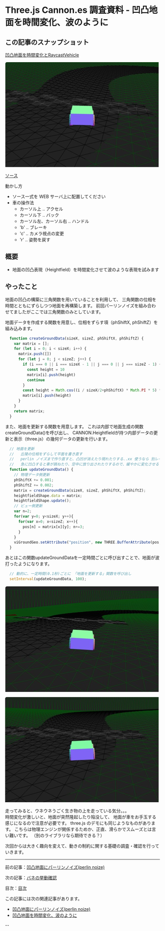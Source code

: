 # Three.js Cannon.es 調査資料 - 凹凸地面を時間変化、波のように

## この記事のスナップショット

[凹凸地面を時間変化とRaycastVehicle](013/013.html)

![凹凸地面を時間変化とRaycastVehicle](013/pic/013_ss_1.jpg)

[ソース](013/)

動かし方

- ソース一式を WEB サーバ上に配置してください
- 車の操作法
  - カーソル上 .. アクセル
  - カーソル下 .. バック
  - カーソル左、カーソル右 .. ハンドル
  - 'b' .. ブレーキ
  - 'c' .. カメラ視点の変更
  - 'r' .. 姿勢を戻す

## 概要

- 地面の凹凸表現（Heightfield）を時間変化させて波のような表現を試みます

## やったこと

地面の凹凸の構築に三角関数を用いていることを利用して、
三角関数の位相を時間とともにずらしつつ地面を再構築します。
前回パーリンノイズを組み合わせてましたがここでは三角関数のみとしています。

地面データを作成する関数を用意し、位相をずらす項（phShiftX, phShiftZ）を組み込みます。

```js
  function createGroundData(sizeX, sizeZ, phShiftX, phShiftZ) {
    var matrix = [];
    for (let i = 0; i < sizeX; i++) {
      matrix.push([])
      for (let j = 0; j < sizeZ; j++) {
        if (i === 0 || i === sizeX - 1 || j === 0 || j === sizeZ - 1) {
          const height = 10
          matrix[i].push(height)
          continue
        }
        const height = Math.cos((i / sizeX/2+phShiftX) * Math.PI * 5) * Math.cos((j / sizeZ+phShiftZ) * Math.PI * 5) * 3 + 2;
        matrix[i].push(height)
      }
    }
    return matrix;
  }
```

また、地面を更新する関数を用意します。
これは内部で地面生成の関数createGroundData()を呼び出し、
CANNON.Heightfieldが持つ内部データの更新と表示（three.js）の幾何データの更新を行います。

```js
  // 地面を更新
  //   丘陵の位相をずらして平面を書き直す
  //   perlin ノイズまで作り直すと、凸凹が消えたり現れたりする..xx 使うなら 別レイヤー（別データ：変更しない）にして重ねる
  //   急に凹凸すると車が跳ねたり、空中に放り出されたりするので、緩やかに変化させる
  function updateGroundData() {
    // 物理データ側更新
    phShiftX += 0.001;
    phShiftZ += 0.002;
    matrix = createGroundData(sizeX, sizeZ, phShiftX, phShiftZ);
    heightfieldShape.data = matrix;
    heightfieldShape.update();
    // ビュー側更新
    var n=2;
    for(var y=0; y<sizeX; y++){ 
      for(var x=0; x<sizeZ; x++){
        pos[n] = matrix[x][y]; n+=3;
      }
    }
    viGroundGeo.setAttribute("position", new THREE.BufferAttribute(pos, 3));
  }
```

あとはこの関数updateGroundDataを一定時間ごとに呼び出すことで、地面が波打ったようになります。

```js
  // 動的に、一定時間(0.1秒)ごとに 「地面を更新する」関数を呼び出し
  setInterval(updateGroundData, 100);
```

![コース画像](013/pic/013_ss_2.jpg)

![コース画像数秒後](013/pic/013_ss_3.jpg)

走ってみると、ウネウネうごく生き物の上を走っている気分。。。  
時間変化が激しいと、地面が突然隆起したり陥没して、
地面が車をお手玉する感じになるので注意が必要です。
three.js のデモにも同じようなものがあります。
こちらは物理エンジンが関係するためか、正直、滑らかでスムーズとは言い難いです。
（別のライブラリなら期待できる？）

次回からは大きく趣向を変えて、動きの制約に関する基礎の調査・確認を行っていきます。

------------------------------------------------------------

前の記事：[凹凸地面にパーリンノイズ(perlin noize)](012.md)

次の記事：[バネの挙動確認](014.md)

目次：[目次](000.md)

この記事には次の関連記事があります。

- [凹凸地面にパーリンノイズ(perlin noize)](012.md)
- [凹凸地面を時間変化、波のように](013.md)

--
